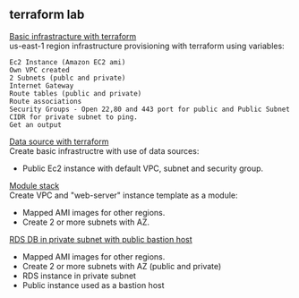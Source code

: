 ## terraform lab


[Basic infrastracture with terraform](https://github.com/MederD/terraform_sprintqa/tree/main/session_1)  
us-east-1 region infrastructure provisioning with terraform using variables:  

    Ec2 Instance (Amazon EC2 ami)  
    Own VPC created  
    2 Subnets (publc and private)  
    Internet Gateway  
    Route tables (public and private)  
    Route associations  
    Security Groups - Open 22,80 and 443 port for public and Public Subnet CIDR for private subnet to ping.  
    Get an output  

[Data source with terraform](https://github.com/MederD/terraform_sprintqa/tree/main/terraform_data_source)  
Create basic infrastructre with use of data sources:    
* Public Ec2 instance with default VPC, subnet and security group.  

[Module stack](https://github.com/MederD/terraform_sprintqa/tree/main/modules)  
Create VPC and "web-server" instance template as a module:  
* Mapped AMI images for other regions.
* Create 2 or more subnets with AZ.   

[RDS DB in private subnet with public bastion host](https://github.com/MederD/terraform_sprintqa/tree/main/database_terraform)
* Mapped AMI images for other regions.
* Create 2 or more subnets with AZ (public and private)
* RDS instance in private subnet 
* Public instance used as a bastion host
   


